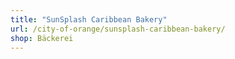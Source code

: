 ```yaml
---
title: "SunSplash Caribbean Bakery"
url: /city-of-orange/sunsplash-caribbean-bakery/
shop: Bäckerei
---
```

